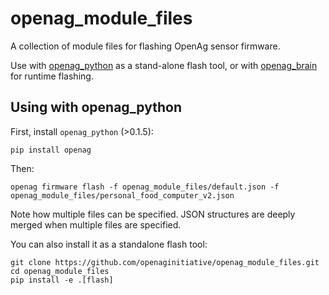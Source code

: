 openag\_module_files
====================

A collection of module files for flashing OpenAg sensor firmware.

Use with [openag_python](https://github.com/openaginitiative/openag_python) as
a stand-alone flash tool, or with [openag_brain](https://github.com/openaginitiative/openag_brain)
for runtime flashing.

Using with openag\_python
-------------------------

First, install `openag_python` (>0.1.5):

    pip install openag

Then:

    openag firmware flash -f openag_module_files/default.json -f openag_module_files/personal_food_computer_v2.json

Note how multiple files can be specified. JSON structures are deeply merged
when multiple files are specified.

You can also install it as a standalone flash tool:

    git clone https://github.com/openaginitiative/openag_module_files.git
    cd openag_module_files
    pip install -e .[flash]
